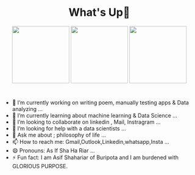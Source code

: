 <h1 align="center"> What's Up👋 </h1>

<div align="center">
      <img src="https://i.giphy.com/media/v1.Y2lkPTc5MGI3NjExZjcxc20yanh4NnN6N3I1bWR1eWYwaHlqcTBxajBoMXc0bGZ2c3loeiZlcD12MV9pbnRlcm5hbF9naWZfYnlfaWQmY3Q9Zw/h2LCfvk3XBlQxKyKWY/giphy.gif" width="150px" height="150px" /> 
      <img src="https://media.giphy.com/media/xT9IgzoKnwFNmISR8I/giphy.gif" width="150px" height="150px" /> 
      <img src="https://media4.giphy.com/media/v1.Y2lkPTc5MGI3NjExYTVrNnljM3FqZzc2NnFmOXE4anRxOWR6djNzcW1kOGYxczFjdTY1NiZlcD12MV9pbnRlcm5hbF9naWZfYnlfaWQmY3Q9Zw/dBeIv5gInk4yBFClsD/giphy.gif" width="150px" height="150px" /> 
</div>

<h1>  </h1>

- 🔭 I’m currently working on writing poem, manually testing apps & Data analyzing ...
- 🌱 I’m currently learning about machine learning & Data Science ...
- 👯 I’m looking to collaborate on linkedin , Mail, Instragram ...
- 🤔 I’m looking for help with a data scientists ...
- 💬 Ask me about ; philosophy of life ...
- 📫 How to reach me: Gmail,Outlook,Linkedin,whatsapp,Insta ...
- 😄 Pronouns: As If Sha Ha Riar ...
- ⚡ Fun fact: I am Asif Shahariar of Buripota and I am burdened with GLORIOUS PURPOSE.


